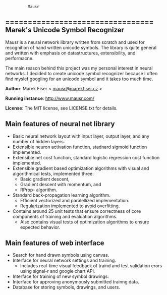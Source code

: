               Mausr
=================================
Marek's Unicode Symbol Recognizer
---------------------------------
Mausr is a neural network library written from scratch and used for recognition of hand written unicode symbols.
The library is quite general and written with emphasis on datastructures, extensibility, and performacne.

The main reason behind this project was my personal interest in neural networks.
I decided to create unicode symbol recognizer because I often find myslef googling for an unicode symbol and it takes too much time.


**Author**: Marek Fiser &lt; mausr@marekfiser.cz &gt;

**Running instance**: http://www.mausr.com/

**License**: The MIT license, see LICENSE.txt for details.


Main features of neural net library
-------------
* Basic neural network layout with input layer, output layer, and any number of hidden layers.
* Extensible neuron activation function, stadnard sigmoid function implemented.
* Extensible net cost function, standard logistic regression cost function implemented.
* Extensible gradient based optimization algorithms with visual and algorithmical tests, implemented three:
  * Basic gradient descent,
  * Gradient descent with momentum, and
  * RProp- algorithm.
* Standard back-propagation learning algorithm.
  * Efficient vectorized and paralellized implementation.
  * Regularization implemented to avoid overfitting.
* Contains around 25 unit tests that ensure correctness of core components of training and evaluation algorithms.
  * Also contains visual tests of optimization algorithms to ensure expected behavior.

Main features of web interface
-------------
* Search for hand drawn symbols using canvas.
* Interface for neural network settings and training.
  * Includes real-time visual feedback of traind and test validation erors using signal-r and google chart API.
* Interface for training of new symbol drawings.
* Interface for approving anonymously submitted trainng data.
* Database for storing symbols, drawings, and users.
